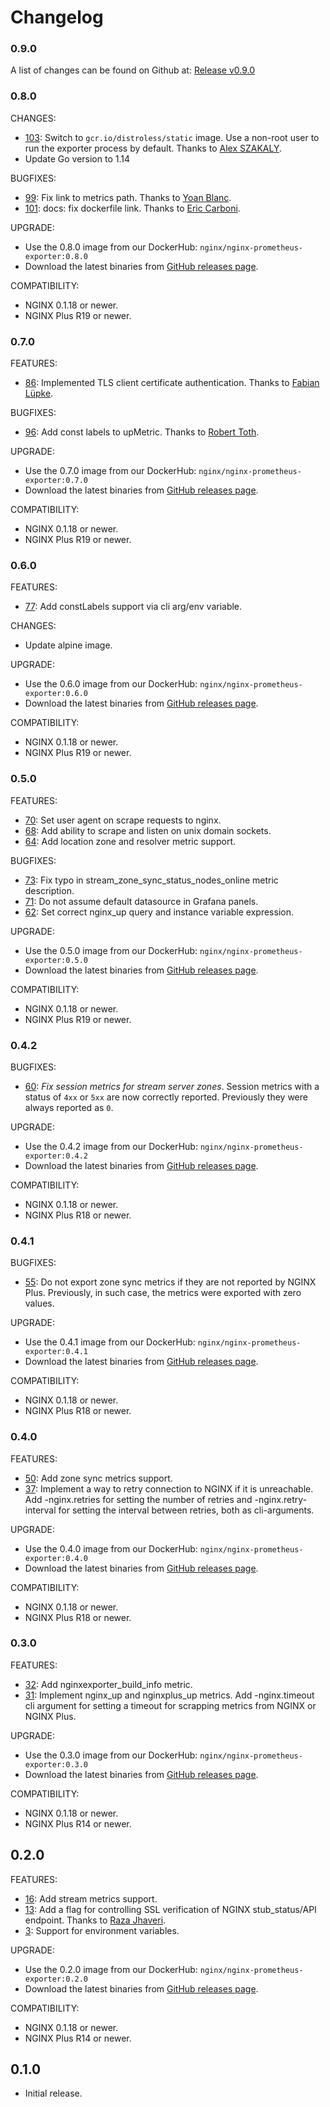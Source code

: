 # Changelog

### 0.9.0

A list of changes can be found on Github at: [Release v0.9.0](https://github.com/nginxinc/nginx-prometheus-exporter/releases/tag/v0.9.0)

### 0.8.0

CHANGES:
* [103](https://github.com/nginxinc/nginx-prometheus-exporter/pull/103): Switch to `gcr.io/distroless/static` image. Use a non-root user to run the exporter process by default. Thanks to [Alex SZAKALY](https://github.com/alex1989hu).
* Update Go version to 1.14

BUGFIXES:
* [99](https://github.com/nginxinc/nginx-prometheus-exporter/pull/99): Fix link to metrics path. Thanks to [Yoan Blanc](https://github.com/greut).
* [101](https://github.com/nginxinc/nginx-prometheus-exporter/pull/101): docs: fix dockerfile link. Thanks to [Eric Carboni](https://github.com/eric-hc).

UPGRADE:
* Use the 0.8.0 image from our DockerHub: `nginx/nginx-prometheus-exporter:0.8.0`
* Download the latest binaries from [GitHub releases page](https://github.com/nginxinc/nginx-prometheus-exporter/releases/tag/v0.8.0).

COMPATIBILITY:
* NGINX 0.1.18 or newer.
* NGINX Plus R19 or newer.

### 0.7.0

FEATURES:
* [86](https://github.com/nginxinc/nginx-prometheus-exporter/pull/86): Implemented TLS client certificate authentication. Thanks to [Fabian Lüpke](https://github.com/Fluepke).

BUGFIXES:
* [96](https://github.com/nginxinc/nginx-prometheus-exporter/pull/96): Add const labels to upMetric. Thanks to [Robert Toth](https://github.com/robert-toth).

UPGRADE:
* Use the 0.7.0 image from our DockerHub: `nginx/nginx-prometheus-exporter:0.7.0`
* Download the latest binaries from [GitHub releases page](https://github.com/nginxinc/nginx-prometheus-exporter/releases/tag/v0.7.0).

COMPATIBILITY:
* NGINX 0.1.18 or newer.
* NGINX Plus R19 or newer.

### 0.6.0

FEATURES:
* [77](https://github.com/nginxinc/nginx-prometheus-exporter/pull/77): Add constLabels support via cli arg/env variable.

CHANGES:
* Update alpine image.

UPGRADE:
* Use the 0.6.0 image from our DockerHub: `nginx/nginx-prometheus-exporter:0.6.0`
* Download the latest binaries from [GitHub releases page](https://github.com/nginxinc/nginx-prometheus-exporter/releases/tag/v0.6.0).

COMPATIBILITY:
* NGINX 0.1.18 or newer.
* NGINX Plus R19 or newer.

### 0.5.0

FEATURES:
* [70](https://github.com/nginxinc/nginx-prometheus-exporter/pull/70): Set user agent on scrape requests to nginx.
* [68](https://github.com/nginxinc/nginx-prometheus-exporter/pull/68): Add ability to scrape and listen on unix domain sockets.
* [64](https://github.com/nginxinc/nginx-prometheus-exporter/pull/64): Add location zone and resolver metric support.

BUGFIXES:
* [73](https://github.com/nginxinc/nginx-prometheus-exporter/pull/73): Fix typo in stream_zone_sync_status_nodes_online metric description.
* [71](https://github.com/nginxinc/nginx-prometheus-exporter/pull/71): Do not assume default datasource in Grafana panels.
* [62](https://github.com/nginxinc/nginx-prometheus-exporter/pull/62): Set correct nginx_up query and instance variable expression.

UPGRADE:
* Use the 0.5.0 image from our DockerHub: `nginx/nginx-prometheus-exporter:0.5.0`
* Download the latest binaries from [GitHub releases page](https://github.com/nginxinc/nginx-prometheus-exporter/releases/tag/v0.5.0).

COMPATIBILITY:
* NGINX 0.1.18 or newer.
* NGINX Plus R19 or newer.

### 0.4.2

BUGFIXES:
* [60](https://github.com/nginxinc/nginx-prometheus-exporter/pull/60): *Fix session metrics for stream server zones*. Session metrics with a status of `4xx` or `5xx` are now correctly reported. Previously they were always reported as `0`.

UPGRADE:
* Use the 0.4.2 image from our DockerHub: `nginx/nginx-prometheus-exporter:0.4.2`
* Download the latest binaries from [GitHub releases page](https://github.com/nginxinc/nginx-prometheus-exporter/releases/tag/v0.4.2).

COMPATIBILITY:
* NGINX 0.1.18 or newer.
* NGINX Plus R18 or newer.

### 0.4.1

BUGFIXES:
* [55](https://github.com/nginxinc/nginx-prometheus-exporter/pull/55): Do not export zone sync metrics if they are not reported by NGINX Plus. Previously, in such case, the metrics were exported with zero values.

UPGRADE:
* Use the 0.4.1 image from our DockerHub: `nginx/nginx-prometheus-exporter:0.4.1`
* Download the latest binaries from [GitHub releases page](https://github.com/nginxinc/nginx-prometheus-exporter/releases/tag/v0.4.1).

COMPATIBILITY:
* NGINX 0.1.18 or newer.
* NGINX Plus R18 or newer.

### 0.4.0

FEATURES:
* [50](https://github.com/nginxinc/nginx-prometheus-exporter/pull/50): Add zone sync metrics support.
* [37](https://github.com/nginxinc/nginx-prometheus-exporter/pull/37): Implement a way to retry connection to NGINX if it is unreachable. Add -nginx.retries for setting the number of retries and -nginx.retry-interval for setting the interval between retries, both as cli-arguments.

UPGRADE:
* Use the 0.4.0 image from our DockerHub: `nginx/nginx-prometheus-exporter:0.4.0`
* Download the latest binaries from [GitHub releases page](https://github.com/nginxinc/nginx-prometheus-exporter/releases/tag/v0.4.0).

COMPATIBILITY:
* NGINX 0.1.18 or newer.
* NGINX Plus R18 or newer.

### 0.3.0

FEATURES:
* [32](https://github.com/nginxinc/nginx-prometheus-exporter/pull/32): Add nginxexporter_build_info metric.
* [31](https://github.com/nginxinc/nginx-prometheus-exporter/pull/31): Implement nginx_up and nginxplus_up metrics. Add -nginx.timeout cli argument for setting a timeout for scrapping metrics from NGINX or NGINX Plus.

UPGRADE:
* Use the 0.3.0 image from our DockerHub: `nginx/nginx-prometheus-exporter:0.3.0`
* Download the latest binaries from [GitHub releases page](https://github.com/nginxinc/nginx-prometheus-exporter/releases/tag/v0.3.0).

COMPATIBILITY:
* NGINX 0.1.18 or newer.
* NGINX Plus R14 or newer.

## 0.2.0

FEATURES:
* [16](https://github.com/nginxinc/nginx-prometheus-exporter/pull/16): Add stream metrics support.
* [13](https://github.com/nginxinc/nginx-prometheus-exporter/pull/13): Add a flag for controlling SSL verification of NGINX stub_status/API endpoint. Thanks to [Raza Jhaveri](https://github.com/razaj92).
* [3](https://github.com/nginxinc/nginx-prometheus-exporter/pull/3): Support for environment variables.

UPGRADE:
* Use the 0.2.0 image from our DockerHub: `nginx/nginx-prometheus-exporter:0.2.0`
* Download the latest binaries from [GitHub releases page](https://github.com/nginxinc/nginx-prometheus-exporter/releases/tag/v0.2.0).

COMPATIBILITY:
* NGINX 0.1.18 or newer.
* NGINX Plus R14 or newer.

## 0.1.0

* Initial release.
